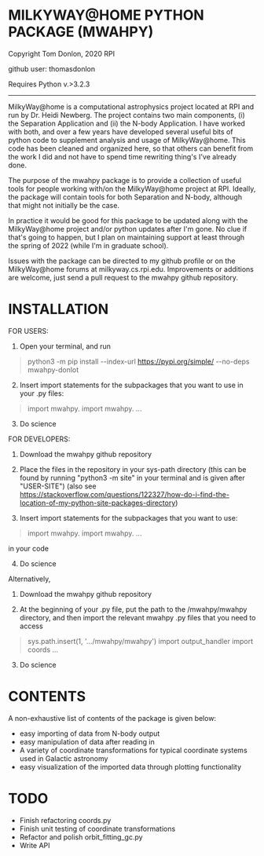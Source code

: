  MILKYWAY@HOME PYTHON PACKAGE (MWAHPY)
========================================

Copyright Tom Donlon, 2020 RPI

github user: thomasdonlon

Requires Python v.>3.2.3

-----------------------------------------

MilkyWay@home is a computational astrophysics project located at RPI and
run by Dr. Heidi Newberg. The project contains two main components,
(i) the Separation Application and (ii) the N-body Application. I have
worked with both, and over a few years have developed several useful bits of
python code to supplement analysis and usage of MilkyWay@home. This code has
been cleaned and organized here, so that others can benefit from the work I did
and not have to spend time rewriting thing's I've already done.

The purpose of the mwahpy package is to provide a collection of useful tools
for people working with/on the MilkyWay@home project at RPI. Ideally, the
package will contain tools for both Separation and N-body, although that might
not initially be the case.

In practice it would be good for this package to be updated along with the
MilkyWay@home project and/or python updates after I'm gone. No clue if that's
going to happen, but I plan on maintaining support at least through the spring
of 2022 (while I'm in graduate school).

Issues with the package can be directed to my github profile or on the
MilkyWay@home forums at milkyway.cs.rpi.edu. Improvements or additions are
welcome, just send a pull request to the mwahpy github repository.


INSTALLATION
========================================

FOR USERS:

1. Open your terminal, and run

> python3 -m pip install --index-url https://pypi.org/simple/ --no-deps mwahpy-donlot

2. Insert import statements for the subpackages that you want to use in your .py files:

> import mwahpy.<subpackage that you want to access>
> import mwahpy.<other subpackage>
> ...

3. Do science

FOR DEVELOPERS:

1. Download the mwahpy github repository

2. Place the files in the repository in your sys-path directory
(this can be found by running "python3 -m site" in your terminal
and is given after "USER-SITE")
(also see https://stackoverflow.com/questions/122327/how-do-i-find-the-location-of-my-python-site-packages-directory)

3. Insert import statements for the subpackages that you want to use:

> import mwahpy.<subpackage that you want to access>
> import mwahpy.<other subpackage>
> ...

in your code

4. Do science

Alternatively,

1. Download the mwahpy github repository

2. At the beginning of your .py file, put the path to the /mwahpy/mwahpy directory,
and then import the relevant mwahpy .py files that you need to access

> sys.path.insert(1, '.../mwahpy/mwahpy')
> import output_handler
> import coords
> ...

3. Do science

CONTENTS
========================================

A non-exhaustive list of contents of the package is given below:

 - easy importing of data from N-body output
 - easy manipulation of data after reading in
 - A variety of coordinate transformations for typical coordinate systems used in Galactic astronomy
 - easy visualization of the imported data through plotting functionality

TODO
========================================

 - Finish refactoring coords.py
 - Finish unit testing of coordinate transformations
 - Refactor and polish orbit_fitting_gc.py
 - Write API
